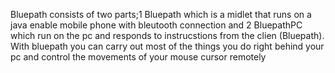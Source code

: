 Bluepath consists of two parts;1 Bluepath which is a midlet that runs on a java enable mobile phone with bleutooth connection and 2 BluepathPC which run on the pc and responds to instrucstions from the clien (Bluepath).
With bluepath you can carry out most of the things you do right behind your pc and control the movements of your mouse cursor remotely